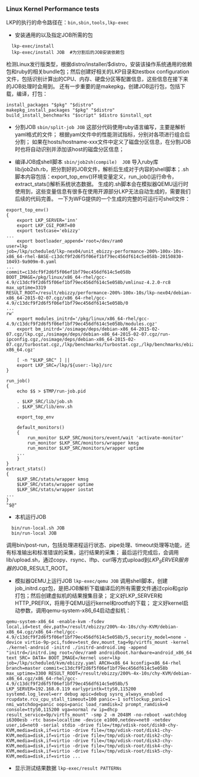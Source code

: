 ### Linux Kernel Performance tests

LKP的执行的命令路径在：`bin,sbin,tools,lkp-exec`

* 安装通用的以及指定JOB所需的包
```
  lkp-exec/install
  lkp-exec/install JOB  #为分割后的JOB安装依赖包
```
  检测Linux发行版类型，根据distro/installer/$distro，安装该操作系统通用的依赖包和ruby的相关bundle包；然后创建好相关的LKP目录和testbox configuration文件，包括识别计算出的CPU、内存、硬盘分区等配置信息，这些信息在接下来的JOB处理时会用到。
  还有一步重要的是makepkg，创建JOB运行包，包括下载，编译，打包：
  ```
  install_packages "$pkg" "$distro"
  makepkg_install_packages "$pkg" "$distro"
  build_install_benchmarks "$script" $distro $install_opt
  ```


* 分割JOB
  `sbin/split-job JOB`
  这部分代码使用ruby语言编写，主要是解析yaml格式的文件；
  根据yaml文件中的性能测试指标，分别对各项进行组合后分割；
  如果在hosts/hostname-xxx文件中定义了磁盘分区信息，在分割JOB时也将自动识别并添加该host的磁盘分区信息；


* 编译JOB成shell脚本
  `sbin/job2sh(compile)  JOB`
  导入ruby库lib/job2sh.rb，把分割好的JOB文件，解析后生成对于内容的shell脚本；.sh脚本内容包括：export_top_env()环境变量定义，run_job()运行命令，extract_stats()解析系统状态数据。
  生成的.sh脚本会在模拟器QEMU运行时使用到，这些变量信息有很多在使用开源部分LKP无法自动生成的，需要我们后续的代码完善。
  一下为WFG提供的一个生成的完整的可运行可shell文件：
```
export_top_env()
{
	export LKP_SERVER='inn'
	export LKP_CGI_PORT=80
	export testcase='ebizzy'
...
	export bootloader_append='root=/dev/ram0
user=lkp
job=/lkp/scheduled/lkp-nex04/unit_ebizzy-performance-200%-100x-10s-x86_64-rhel-BASE-c13dcf9f2d6f5f06ef1bf79ec456df614c5e058b-20150830-10493-9a909m-0.yaml
...
commit=c13dcf9f2d6f5f06ef1bf79ec456df614c5e058b
BOOT_IMAGE=/pkg/linux/x86_64-rhel/gcc-4.9/c13dcf9f2d6f5f06ef1bf79ec456df614c5e058b/vmlinuz-4.2.0-rc8
max_uptime=3319
RESULT_ROOT=/result/ebizzy/performance-200%-100x-10s/lkp-nex04/debian-x86_64-2015-02-07.cgz/x86_64-rhel/gcc-4.9/c13dcf9f2d6f5f06ef1bf79ec456df614c5e058b/0
...
rw'
	export modules_initrd='/pkg/linux/x86_64-rhel/gcc-4.9/c13dcf9f2d6f5f06ef1bf79ec456df614c5e058b/modules.cgz'
	export bm_initrd='/osimage/deps/debian-x86_64-2015-02-07.cgz/lkp.cgz,/osimage/deps/debian-x86_64-2015-02-07.cgz/run-ipconfig.cgz,/osimage/deps/debian-x86_64-2015-02-07.cgz/turbostat.cgz,/lkp/benchmarks/turbostat.cgz,/lkp/benchmarks/ebizzy-x86_64.cgz'
	
	[ -n "$LKP_SRC" ] ||
	export LKP_SRC=/lkp/${user:-lkp}/src
}

run_job()
{
	echo $$ > $TMP/run-job.pid

	. $LKP_SRC/lib/job.sh
	. $LKP_SRC/lib/env.sh
	
	export_top_env
	
	default_monitors()
	{
		run_monitor $LKP_SRC/monitors/event/wait 'activate-monitor'
		run_monitor $LKP_SRC/monitors/wrapper kmsg
		run_monitor $LKP_SRC/monitors/wrapper uptime
	...
	}
}
extract_stats()
{
	$LKP_SRC/stats/wrapper kmsg
	$LKP_SRC/stats/wrapper uptime
	$LKP_SRC/stats/wrapper iostat
...
}
"$@"
```

* 本机运行JOB
```
  bin/run-local.sh JOB
  bin/run-local JOB
```
调用bin/post-run，包括处理进程运行状态、pipe处理、timeout处理等功能，还有标准输出和标准错误的采集，运行结果的采集；
最后运行完成后，会调用lib/upload.sh，通过copy、rsync、lftp、curl等方式upload到$LKP_SERVER服务器的$JOB_RESULT_ROOT。

* 模拟器QEMU上运行JOB
  `lkp-exec/qemu JOB`
调用shell脚本，创建job_initrd.cgz包，是把JOB解析下载编译后的所有需要文件通过cpio和gzip打包；然后创建虚拟机的结果搜集目录；
定义好LKP_SERVER和HTTP_PREFIX，将用于QEMU运行kernel和rootfs的下载；
定义好kernel启动参数，调用qemu-system-x86_64启动虚拟机：
```
qemu-system-x86_64 -enable-kvm -fsdev local,id=test_dev,path=/result/ebizzy/200%-4x-10s/chy-KVM/debian-x86_64.cgz/x86_64-rhel/gcc-4.9/c13dcf9f2d6f5f06ef1bf79ec456df614c5e058b/5,security_model=none -device virtio-9p-pci,fsdev=test_dev,mount_tag=9p/virtfs_mount -kernel ./kernel-android -initrd ./initrd-android.img -append "initrd=/initrd.img root=/dev/ram0 androidboot.hardware=android_x86_64 text SRC= DATA= BOOT_IMAGE=/kernel user=lkp job=/lkp/scheduled/kvm/ebizzy.yaml ARCH=x86_64 kconfig=x86_64-rhel branch=master commit=c13dcf9f2d6f5f06ef1bf79ec456df614c5e058b max_uptime=3300 RESULT_ROOT=/result/ebizzy/200%-4x-10s/chy-KVM/debian-x86_64.cgz/x86_64-rhel/gcc-4.9/c13dcf9f2d6f5f06ef1bf79ec456df614c5e058b/5 LKP_SERVER=192.168.0.119 earlyprintk=ttyS0,115200 systemd.log_level=err debug apic=debug sysrq_always_enabled rcupdate.rcu_cpu_stall_timeout=100 panic=-1 softlockup_panic=1 nmi_watchdog=panic oops=panic load_ramdisk=2 prompt_ramdisk=0 console=ttyS0,115200 vga=normal rw ip=dhcp result_service=9p/virtfs_mount" -smp 2 -m 2048M -no-reboot -watchdog i6300esb -rtc base=localtime -device e1000,netdev=net0 -netdev user,id=net0 -serial stdio -drive file=/tmp/vdisk-root/disk0-chy-KVM,media=disk,if=virtio -drive file=/tmp/vdisk-root/disk1-chy-KVM,media=disk,if=virtio -drive file=/tmp/vdisk-root/disk2-chy-KVM,media=disk,if=virtio -drive file=/tmp/vdisk-root/disk3-chy-KVM,media=disk,if=virtio -drive file=/tmp/vdisk-root/disk4-chy-KVM,media=disk,if=virtio -drive file=/tmp/vdisk-root/disk5-chy-KVM,media=disk,if=virtio ...
```

* 显示测试结果数据
  `lkp-exec/result PATTERNs`

  ```

  ```